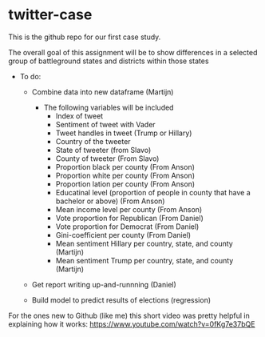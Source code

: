 # twitter-case

This is the github repo for our first case study.

The overall goal of this assignment will be to show differences in a selected group of battleground states and districts within those states

- To do:
  - Combine data into new dataframe (Martijn)
    - The following variables will be included
      - Index of tweet
      - Sentiment of tweet with Vader
      - Tweet handles in tweet (Trump or Hillary)
      - Country of the tweeter
       - State of tweeter (from Slavo)
        - County of tweeter (From Slavo)
        - Proportion black per county (From Anson)
        - Proportion white per county (From Anson)
        - Proportion lation per county (From Anson)
        - Educatinal level (proportion of people in county that have a bachelor or above) (From Anson)
        - Mean income level per county (From Anson)
        - Vote proportion for Republican (From Daniel)
        - Vote proportion for Democrat (From Daniel)
        - Gini-coefficient per county (From Daniel)
        - Mean sentiment Hillary per country, state, and county (Martijn)
        - Mean sentiment Trump per country, state, and county (Martijn)
        
  - Get report writing up-and-runnning (Daniel)
  - Build model to predict results of elections (regression)

For the ones new to Github (like me) this short video was pretty helpful in explaining how it works: https://www.youtube.com/watch?v=0fKg7e37bQE



